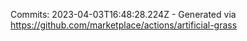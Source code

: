 Commits: 2023-04-03T16:48:28.224Z - Generated via https://github.com/marketplace/actions/artificial-grass
<br>
